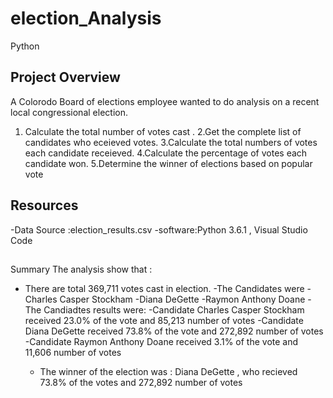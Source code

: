 # election_Analysis
Python 
## Project Overview 
A Colorodo Board of elections employee wanted to do analysis on a recent local congressional election.

1. Calculate the total number of votes cast .
2.Get the complete list of candidates who eceieved votes.
3.Calculate the total numbers of votes each candidate receieved.
4.Calculate the percentage of votes each candidate won.
5.Determine the winner of elections based on popular vote

## Resources 
-Data Source :election_results.csv
-software:Python 3.6.1 , Visual Studio Code

##
Summary 
The analysis show that :
- There are total 369,711 votes cast in election.
-The Candidates were 
  -Charles Casper Stockham
  -Diana DeGette
  -Raymon Anthony Doane
  -The Candiadtes results were:
   -Candidate Charles Casper Stockham received 23.0% of the vote and 85,213 number of votes 
   -Candidate Diana DeGette received 73.8% of the vote and 272,892 number of votes 
   -Candidate Raymon Anthony Doane received 3.1%  of the vote and 11,606 number of votes 
   
  - The winner of the election was : 
    Diana DeGette , who recieved 73.8% of the votes and 272,892 number of votes 
